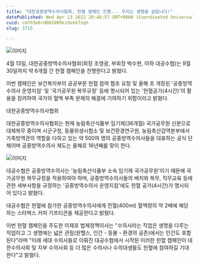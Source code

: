 ```yaml
---
title: "대한공중방역수의사협회, 헌혈 캠페인 진행... 우리는 생명을 살립니다!"
datePublished: Wed Apr 13 2022 20:48:57 GMT+0000 (Coordinated Universal Time)
cuid: cm703e6rd002009kzdxek7sqh
slug: 3715

---
```



![이미지](https://cdn.hashnode.com/res/hashnode/image/upload/v1739254784074/ce82ee25-146f-4fc8-b91f-55333cd3afe0.png)

4월 13일, 대한공중방역수의사협회(회장 조영광, 부회장 박수현, 이하 대공수협)는 9월 30일까지 약 6개월 간 헌혈 캠페인을 진행한다고 밝혔다.

이번 캠페인은 보건복지부의 공공부문 헌혈 참여 협조 요청 및 올해 초 개정된 '공중방역수의사 운영지침' 및 '국가공무원 복무규정' 등에 명시되어 있는 '헌혈공가(4시간)'의 활용을 장려하여 국가의 혈액 부족 문제의 해결에 기여하기 위함이라고 밝혔다.

대한공중방역수의사협회

대한공중방역수의사협회는 현재 농림축산식품부 임기제(36개월) 국가공무원 신분으로 대체복무 중이며 시군구청, 동물위생시험소 및 보건환경연구원, 농림축산검역본부에서 가축방역관의 역할을 다하고 있는 약 500여 명의 공중방역수의사들을 대표하는 공식 단체이며 공중방역수의사 제도는 올해로 16년째를 맞이 한다.

![이미지](https://cdn.hashnode.com/res/hashnode/image/upload/v1739254785898/8c501615-73d2-400c-9666-cd29611c9faf.png)

대공수협은 공중방역수의사는 '농림축산식품부 소속 임기제 국가공무원'이기 때문에 국가공무원 복무규정을 적용하여야 하며, 공중방역수의사들의 배치와 복무, 직무교육 등에 관한 세부사항을 규정하는 '공중방역수의사 운영지침'에도 헌혈 공가(4시간)가 명시되어 있다고 밝혔다.

대공수협은 헌혈에 참가한 공중방역수의사에게 전혈(400ml) 혈액량의 약 2배에 해당하는 스타벅스 커피 기프티콘을 제공한다고 밝혔다.

이번 헌혈 캠페인을 주도한 이재호 법제정책이사는 "수의사라는 직업은 생명을 다루는 직업이고 그 생명에는 넓은 관점(원헬스, 인간 - 동물 - 환경의 공존)에서는 인간도 포함된다"라며 "미래 세대 수의사들로 이뤄진 대공수협에서 시작된 이러한 헌혈 캠페인이 대한수의사회 및 지부 수의사회 등 더 많은 수의사나 수의대생들도 헌혈에 참여하길 기대한다"고 밝혔다.